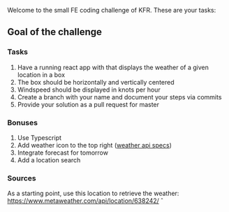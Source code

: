 Welcome to the small FE coding challenge of KFR. These are your tasks: 

## Goal of the challenge

### Tasks
1. Have a running react app with that displays the weather of a given location in a box
2. The box should be horizontally and vertically centered
3. Windspeed should be displayed in knots per hour
4. Create a branch with your name and document your steps via commits
5. Provide your solution as a pull request for master

### Bonuses
1. Use Typescript 
2. Add weather icon to the top right ([weather api specs](https://www.metaweather.com/api/))
3. Integrate forecast for tomorrow
4. Add a location search
  
### Sources 
As a starting point, use this location to retrieve the weather: https://www.metaweather.com/api/location/638242/
ˆ
